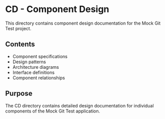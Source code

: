 # CD - Component Design

This directory contains component design documentation for the Mock Git Test project.

## Contents
- Component specifications
- Design patterns
- Architecture diagrams
- Interface definitions
- Component relationships

## Purpose
The CD directory contains detailed design documentation for individual components of the Mock Git Test application.
